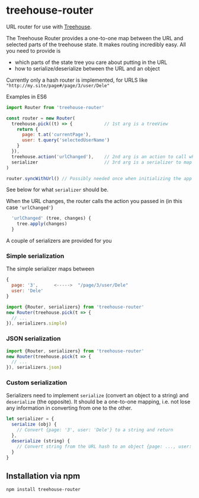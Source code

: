 # treehouse-router
URL router for use with [Treehouse](https://github.com/markevans/treehouse).

The Treehouse Router provides a one-to-one map between the URL and selected parts of the treehouse state.
It makes routing incredibly easy. All you need to provide is

  - which parts of the state tree you care about putting in the URL
  - how to serialize/deserialize between the URL and an object

Currently only a hash router is implemented, for URLS like `"http://my.site/page#/page/3/user/Dele"`

Examples in ES6

```javascript
import Router from 'treehouse-router'

const router = new Router(
  treehouse.pick((t) => {            // 1st arg is a treeView
    return {
      page: t.at('currentPage'),
      user: t.query('selectedUserName')
    }
  }),
  treehouse.action('urlChanged'),    // 2nd arg is an action to call when the url changes
  serializer                         // 3rd arg is a serializer to map between url and state (see below)
)

router.syncWithUrl() // Possibly needed once when initializing the app

```
See below for what `serializer` should be.

When the URL changes, the router calls the action you passed in (in this case `'urlChanged'`)
```javascript
  'urlChanged' (tree, changes) {
    tree.apply(changes)
  }
```

A couple of serializers are provided for you

### Simple serialization
The simple serializer maps between
```javascript
{
  page: '3',      <----->  "/page/3/user/Dele"
  user: 'Dele'
}
```
```javascript
import {Router, serializers} from 'treehouse-router'
new Router(treehouse.pick(t => {
  // ...
}), serializers.simple)
```

### JSON serialization
```javascript
import {Router, serializers} from 'treehouse-router'
new Router(treehouse.pick(t => {
  // ...
}), serializers.json)
```

### Custom serialization
Serializers need to implement `serialize` (convert an object to a string) and `deserialize` (the opposite). It should be a one-to-one mapping, i.e. not lose any information in converting from one to the other.
```javascript
let serializer = {
  serialize (obj) {
    // Convert {page: '3', user: 'Dele'} to a string and return
  },
  deserialize (string) {
    // Convert string from the URL hash to an object {page: ..., user: ...} and return
  }
}
```

## Installation via npm

    npm install treehouse-router

